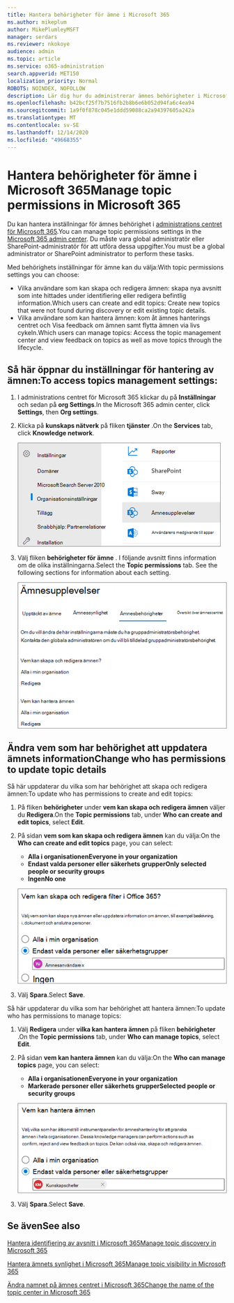 ```yaml
---
title: Hantera behörigheter för ämne i Microsoft 365
ms.author: mikeplum
author: MikePlumleyMSFT
manager: serdars
ms.reviewer: nkokoye
audience: admin
ms.topic: article
ms.service: o365-administration
search.appverid: MET150
localization_priority: Normal
ROBOTS: NOINDEX, NOFOLLOW
description: Lär dig hur du administrerar ämnes behörigheter i Microsoft 365.
ms.openlocfilehash: b42bcf25f7b7516fb2b8b6e6b052d94fa6c4ea94
ms.sourcegitcommit: 1a9f0f878c045e1ddd59088ca2a94397605a242a
ms.translationtype: MT
ms.contentlocale: sv-SE
ms.lasthandoff: 12/14/2020
ms.locfileid: "49668355"
---
```

# <a name="manage-topic-permissions-in-microsoft-365"></a><span data-ttu-id="7c1ee-103">Hantera behörigheter för ämne i Microsoft 365</span><span class="sxs-lookup"><span data-stu-id="7c1ee-103">Manage topic permissions in Microsoft 365</span></span>

<span data-ttu-id="7c1ee-104">Du kan hantera inställningar för ämnes behörighet i [administrations centret för Microsoft 365](https://admin.microsoft.com).</span><span class="sxs-lookup"><span data-stu-id="7c1ee-104">You can manage topic permissions settings in the [Microsoft 365 admin center](https://admin.microsoft.com).</span></span> <span data-ttu-id="7c1ee-105">Du måste vara global administratör eller SharePoint-administratör för att utföra dessa uppgifter.</span><span class="sxs-lookup"><span data-stu-id="7c1ee-105">You must be a global administrator or SharePoint administrator to perform these tasks.</span></span>

<span data-ttu-id="7c1ee-106">Med behörighets inställningar för ämne kan du välja:</span><span class="sxs-lookup"><span data-stu-id="7c1ee-106">With topic permissions settings you can choose:</span></span>

- <span data-ttu-id="7c1ee-107">Vilka användare som kan skapa och redigera ämnen: skapa nya avsnitt som inte hittades under identifiering eller redigera befintlig information.</span><span class="sxs-lookup"><span data-stu-id="7c1ee-107">Which users can create and edit topics: Create new topics that were not found during discovery or edit existing topic details.</span></span>
- <span data-ttu-id="7c1ee-108">Vilka användare som kan hantera ämnen: kom åt ämnes hanterings centret och Visa feedback om ämnen samt flytta ämnen via livs cykeln.</span><span class="sxs-lookup"><span data-stu-id="7c1ee-108">Which users can manage topics: Access the topic management center and view feedback on topics as well as move topics through the lifecycle.</span></span>

## <a name="to-access-topics-management-settings"></a><span data-ttu-id="7c1ee-109">Så här öppnar du inställningar för hantering av ämnen:</span><span class="sxs-lookup"><span data-stu-id="7c1ee-109">To access topics management settings:</span></span>

1. <span data-ttu-id="7c1ee-110">I administrations centret för Microsoft 365 klickar du på **Inställningar** och sedan på **org Settings**.</span><span class="sxs-lookup"><span data-stu-id="7c1ee-110">In the Microsoft 365 admin center, click **Settings**, then **Org settings**.</span></span>
2. <span data-ttu-id="7c1ee-111">Klicka på **kunskaps nätverk** på fliken **tjänster** .</span><span class="sxs-lookup"><span data-stu-id="7c1ee-111">On the **Services** tab, click **Knowledge network**.</span></span>

    ![Koppla personer till kunskap](../media/admin-org-knowledge-options-completed.png) 

3. <span data-ttu-id="7c1ee-113">Välj fliken **behörigheter för ämne** . I följande avsnitt finns information om de olika inställningarna.</span><span class="sxs-lookup"><span data-stu-id="7c1ee-113">Select the **Topic permissions** tab. See the following sections for information about each setting.</span></span>

    ![kunskap – nätverks inställningar](../media/knowledge-network-settings-topic-permissions.png) 

## <a name="change-who-has-permissions-to-update-topic-details"></a><span data-ttu-id="7c1ee-115">Ändra vem som har behörighet att uppdatera ämnets information</span><span class="sxs-lookup"><span data-stu-id="7c1ee-115">Change who has permissions to update topic details</span></span>

<span data-ttu-id="7c1ee-116">Så här uppdaterar du vilka som har behörighet att skapa och redigera ämnen:</span><span class="sxs-lookup"><span data-stu-id="7c1ee-116">To update who has permissions to create and edit topics:</span></span>

1. <span data-ttu-id="7c1ee-117">På fliken **behörigheter** under **vem kan skapa och redigera ämnen** väljer du **Redigera**.</span><span class="sxs-lookup"><span data-stu-id="7c1ee-117">On the **Topic permissions** tab, under **Who can create and edit topics**, select **Edit**.</span></span>
2. <span data-ttu-id="7c1ee-118">På sidan **vem som kan skapa och redigera ämnen** kan du välja:</span><span class="sxs-lookup"><span data-stu-id="7c1ee-118">On the **Who can create and edit topics** page, you can select:</span></span>
    - <span data-ttu-id="7c1ee-119">**Alla i organisationen**</span><span class="sxs-lookup"><span data-stu-id="7c1ee-119">**Everyone in your organization**</span></span>
    - <span data-ttu-id="7c1ee-120">**Endast valda personer eller säkerhets grupper**</span><span class="sxs-lookup"><span data-stu-id="7c1ee-120">**Only selected people or security groups**</span></span>
    - <span data-ttu-id="7c1ee-121">**Ingen**</span><span class="sxs-lookup"><span data-stu-id="7c1ee-121">**No one**</span></span>

    ![Skapa och redigera ämnen](../media/k-manage-who-can-create-and-edit.png)  

3. <span data-ttu-id="7c1ee-123">Välj **Spara**.</span><span class="sxs-lookup"><span data-stu-id="7c1ee-123">Select **Save**.</span></span>

<span data-ttu-id="7c1ee-124">Så här uppdaterar du vilka som har behörighet att hantera ämnen:</span><span class="sxs-lookup"><span data-stu-id="7c1ee-124">To update who has permissions to manage topics:</span></span>

1. <span data-ttu-id="7c1ee-125">Välj **Redigera** under **vilka kan hantera ämnen** på fliken **behörigheter** .</span><span class="sxs-lookup"><span data-stu-id="7c1ee-125">On the **Topic permissions** tab, under **Who can manage topics**, select **Edit**.</span></span>
2. <span data-ttu-id="7c1ee-126">På sidan **vem kan hantera ämnen** kan du välja:</span><span class="sxs-lookup"><span data-stu-id="7c1ee-126">On the **Who can manage topics** page, you can select:</span></span>
    - <span data-ttu-id="7c1ee-127">**Alla i organisationen**</span><span class="sxs-lookup"><span data-stu-id="7c1ee-127">**Everyone in your organization**</span></span>
    - <span data-ttu-id="7c1ee-128">**Markerade personer eller säkerhets grupper**</span><span class="sxs-lookup"><span data-stu-id="7c1ee-128">**Selected people or security groups**</span></span>

    ![Hantera ämnen](../media/k-manage-who-can-manage-topics.png)  

3. <span data-ttu-id="7c1ee-130">Välj **Spara**.</span><span class="sxs-lookup"><span data-stu-id="7c1ee-130">Select **Save**.</span></span>

## <a name="see-also"></a><span data-ttu-id="7c1ee-131">Se även</span><span class="sxs-lookup"><span data-stu-id="7c1ee-131">See also</span></span>

[<span data-ttu-id="7c1ee-132">Hantera identifiering av avsnitt i Microsoft 365</span><span class="sxs-lookup"><span data-stu-id="7c1ee-132">Manage topic discovery in Microsoft 365</span></span>](topic-experiences-discovery.md)

[<span data-ttu-id="7c1ee-133">Hantera ämnets synlighet i Microsoft 365</span><span class="sxs-lookup"><span data-stu-id="7c1ee-133">Manage topic visibility in Microsoft 365</span></span>](topic-experiences-knowledge-rules.md)

[<span data-ttu-id="7c1ee-134">Ändra namnet på ämnes centret i Microsoft 365</span><span class="sxs-lookup"><span data-stu-id="7c1ee-134">Change the name of the topic center in Microsoft 365</span></span>](topic-experiences-administration.md)
